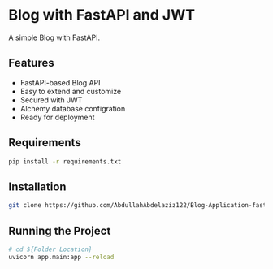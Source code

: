 # Blog with FastAPI and JWT

A simple Blog with FastAPI.

## Features

- FastAPI-based Blog API
- Easy to extend and customize
- Secured with JWT
- Alchemy database configration
- Ready for deployment
## Requirements

```bash
pip install -r requirements.txt
```
## Installation

```bash
git clone https://github.com/AbdullahAbdelaziz122/Blog-Application-fastapi.git
```

## Running the Project

```bash
# cd ${Folder Location}
uvicorn app.main:app --reload
```